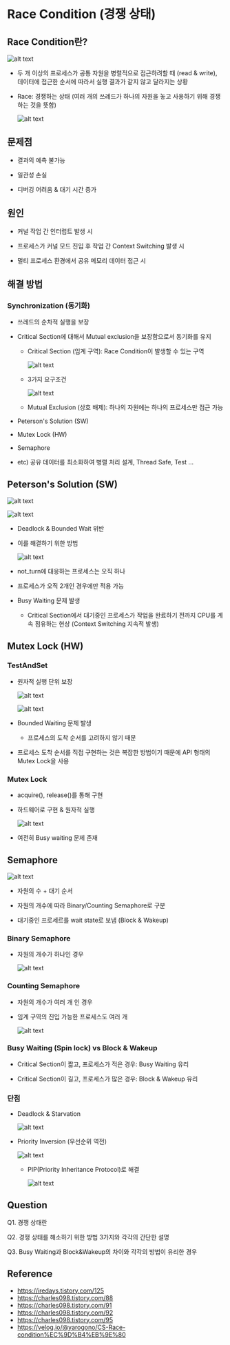 # Race Condition (경쟁 상태)

## Race Condition란?

 ![alt text](images\Race_condition\1.png)

 - 두 개 이상의 프로세스가 공통 자원을 병렬적으로 접근하려할 때 (read & write), 데이터에 접근한 순서에 따라서 실행 결과가 같지 않고 달라지는 상황

 - Race: 경쟁하는 상태 (여러 개의 쓰레드가 하나의 자원을 놓고 사용하기 위해 경쟁하는 것을 뜻함)

    ![alt text](images\Race_condition\2.png)

## 문제점

 - 결과의 예측 불가능

 - 일관성 손실

 - 디버깅 어려움 & 대기 시간 증가

## 원인

 - 커널 작업 간 인터럽트 발생 시

 - 프로세스가 커널 모드 진입 후 작업 간 Context Switching 발생 시

 - 멀티 프로세스 환경에서 공유 메모리 데이터 접근 시

## 해결 방법

### Synchronization (동기화)

 - 쓰레드의 순차적 실행을 보장

 - Critical Section에 대해서 Mutual exclusion을 보장함으로서 동기화를 유지

    - Critical Section (임계 구역): Race Condition이 발생할 수 있는 구역

        ![alt text](images\Race_condition\3.png)

    - 3가지 요구조건

        ![alt text](images\Race_condition\4.png)

    - Mutual Exclusion (상호 배제): 하나의 자원에는 하나의 프로세스만 접근 가능 

 - Peterson's Solution (SW)

 - Mutex Lock (HW)

 - Semaphore

 - etc) 공유 데이터를 최소화하여 병렬 처리 설계, Thread Safe, Test ...

## Peterson's Solution (SW)

 ![alt text](images\Race_condition\5.png)

 ![alt text](images\Race_condition\6.png)

 - Deadlock & Bounded Wait 위반

 - 이를 해결하기 위한 방법

    ![alt text](images\Race_condition\7.png)

 - not_turn에 대응하는 프로세스는 오직 하나

 - 프로세스가 오직 2개인 경우에만 적용 가능

 - Busy Waiting 문제 발생
 
    - Critical Section에서 대기중인 프로세스가 작업을 완료하기 전까지 CPU를 계속 점유하는 현상 (Context Switching 지속적 발생)

## Mutex Lock (HW)

### TestAndSet

 - 원자적 실행 단위 보장

    ![alt text](images\Race_condition\8.png)

    ![alt text](images\Race_condition\9.png)

 - Bounded Waiting 문제 발생

    - 프로세스의 도착 순서를 고려하지 않기 때문

 - 프로세스 도착 순서를 직접 구현하는 것은 복잡한 방법이기 때문에 API 형태의 Mutex Lock을 사용


### Mutex Lock

 - acquire(), release()를 통해 구현

 - 하드웨어로 구현 & 원자적 실행

    ![alt text](images\Race_condition\10.png)

 - 여전히 Busy waiting 문제 존재

## Semaphore

 ![alt text](images\Race_condition\11.png)

 - 자원의 수 + 대기 순서

 - 자원의 개수에 따라 Binary/Counting Semaphore로 구분

 - 대기중인 프로세르를 wait state로 보냄 (Block & Wakeup)

 ### Binary Semaphore

 - 자원의 개수가 하나인 경우

    ![alt text](images\Race_condition\12.png)

 ### Counting Semaphore

 - 자원의 개수가 여러 개 인 경우

 - 임계 구역의 진입 가능한 프로세스도 여러 개

    ![alt text](images\Race_condition\13.png)  

 ### Busy Waiting (Spin lock) vs Block & Wakeup

 - Critical Section이 짧고, 프로세스가 적은 경우: Busy Waiting 유리

 - Critical Section이 길고, 프로세스가 많은 경우: Block & Wakeup 유리

 ### 단점 

- Deadlock & Starvation

    ![alt text](images\Race_condition\14.png)

 - Priority Inversion (우선순위 역전)

    ![alt text](images\Race_condition\15.png)

     - PIP(Priority Inheritance Protocol)로 해결

        ![alt text](images\Race_condition\16.png)

Question
---
Q1. 경쟁 상태란

Q2. 경쟁 상태를 해소하기 위한 방법 3가지와 각각의 간단한 설명

Q3. Busy Waiting과 Block&Wakeup의 차이와 각각의 방법이 유리한 경우

Reference
---
 - https://iredays.tistory.com/125
 - https://charles098.tistory.com/88
 - https://charles098.tistory.com/91
 - https://charles098.tistory.com/92
 - https://charles098.tistory.com/95
 - https://velog.io/@yarogono/CS-Race-condition%EC%9D%B4%EB%9E%80
